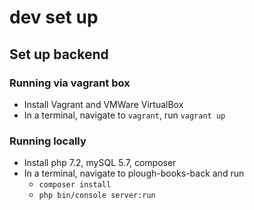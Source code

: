 # dev set up
## Set up backend

### Running via vagrant box
* Install Vagrant and VMWare VirtualBox
* In a terminal, navigate to `vagrant`, run `vagrant up`

### Running locally
* Install php 7.2, mySQL 5.7, composer
* In a terminal, navigate to plough-books-back and run
    * `composer install`
    * `php bin/console server:run`